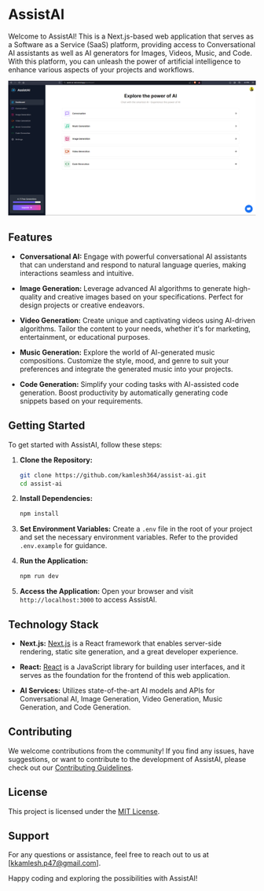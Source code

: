 
# AssistAI

Welcome to AssistAI! This is a Next.js-based web application that serves as a Software as a Service (SaaS) platform, providing access to Conversational AI assistants as well as AI generators for Images, Videos, Music, and Code. With this platform, you can unleash the power of artificial intelligence to enhance various aspects of your projects and workflows.

![Dashboard](public/dashboard.png)

## Features

- **Conversational AI:** Engage with powerful conversational AI assistants that can understand and respond to natural language queries, making interactions seamless and intuitive.

- **Image Generation:** Leverage advanced AI algorithms to generate high-quality and creative images based on your specifications. Perfect for design projects or creative endeavors.

- **Video Generation:** Create unique and captivating videos using AI-driven algorithms. Tailor the content to your needs, whether it's for marketing, entertainment, or educational purposes.

- **Music Generation:** Explore the world of AI-generated music compositions. Customize the style, mood, and genre to suit your preferences and integrate the generated music into your projects.

- **Code Generation:** Simplify your coding tasks with AI-assisted code generation. Boost productivity by automatically generating code snippets based on your requirements.

## Getting Started

To get started with AssistAI, follow these steps:

1. **Clone the Repository:**
   ```bash
   git clone https://github.com/kamlesh364/assist-ai.git
   cd assist-ai
   ```

2. **Install Dependencies:**
   ```bash
   npm install
   ```

3. **Set Environment Variables:**
   Create a `.env` file in the root of your project and set the necessary environment variables. Refer to the provided `.env.example` for guidance.

4. **Run the Application:**
   ```bash
   npm run dev
   ```

5. **Access the Application:**
   Open your browser and visit `http://localhost:3000` to access AssistAI.

## Technology Stack

- **Next.js:** [Next.js](https://nextjs.org/) is a React framework that enables server-side rendering, static site generation, and a great developer experience.

- **React:** [React](https://reactjs.org/) is a JavaScript library for building user interfaces, and it serves as the foundation for the frontend of this web application.

- **AI Services:** Utilizes state-of-the-art AI models and APIs for Conversational AI, Image Generation, Video Generation, Music Generation, and Code Generation.

## Contributing

We welcome contributions from the community! If you find any issues, have suggestions, or want to contribute to the development of AssistAI, please check out our [Contributing Guidelines](CONTRIBUTING.md).

## License

This project is licensed under the [MIT License](LICENSE).

## Support

For any questions or assistance, feel free to reach out to us at [kkamlesh.p47@gmail.com].

Happy coding and exploring the possibilities with AssistAI!
